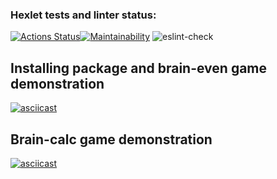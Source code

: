 ### Hexlet tests and linter status:
[![Actions Status](https://github.com/mikhaylov-ya/frontend-project-lvl1/workflows/hexlet-check/badge.svg)](https://github.com/mikhaylov-ya/frontend-project-lvl1/actions)[![Maintainability](https://api.codeclimate.com/v1/badges/a99a88d28ad37a79dbf6/maintainability)](https://codeclimate.com/github/codeclimate/codeclimate/maintainability)
![eslint-check](https://github.com/mikhaylov-ya/frontend-project-lvl1/actions/workflows/eslint.yml/badge.svg)

## Installing package and brain-even game demonstration

[![asciicast](https://asciinema.org/a/tq1jM4a85MjvshqbyFLCpMDbG.svg)](https://asciinema.org/a/tq1jM4a85MjvshqbyFLCpMDbG)

## Brain-calc game demonstration
[![asciicast](https://asciinema.org/a/mlh64pLVF0OFAY73vgMWaeQzv.svg)](https://asciinema.org/a/mlh64pLVF0OFAY73vgMWaeQzv)